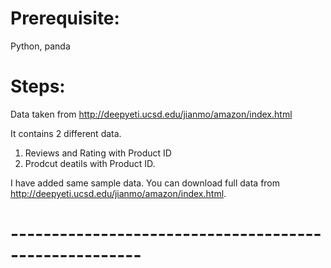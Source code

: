 # Prerequisite:
  Python, panda 

# Steps:

Data taken from http://deepyeti.ucsd.edu/jianmo/amazon/index.html

It contains 2 different data. 
1. Reviews and Rating with Product ID
2. Prodcut deatils with Product ID. 

I have added same sample data. You can download full data from http://deepyeti.ucsd.edu/jianmo/amazon/index.html.


# ------------------------------------------------------


